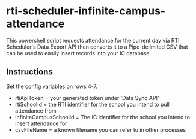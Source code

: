 # rti-scheduler-infinite-campus-attendance
This powershell script requests attendance for the current day via RTI Scheduler's Data Export API then converts it to a Pipe-delimited CSV that can be used to easily insert records into your IC database.

## Instructions
Set the config variables on rows 4-7. 
- rtiApiToken = your generated token under 'Data Sync API'
- rtiSchoolId = the RTI identifier for the school you intend to pull attendance from
- infiniteCampusSchoolId = The IC identifier for the school you intend to insert attendance for
- csvFileName = a known filename you can refer to in other processes
